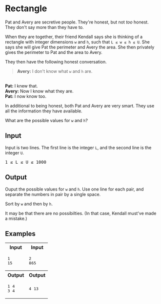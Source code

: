 # Rectangle

Pat and Avery are secretive people. They're honest, but not <i>too</i> honest. They don't say more than they have to.

When they are together, their friend Kendall says she is thinking of a rectangle with integer dimensions `w` and `h`, such that `L ≤ w ≤ h ≤ U`. She says she will give Pat the perimeter and Avery the area. She then privately gives the perimeter to Pat and the area to Avery.

They then have the following honest conversation.

><b>Avery:</b> I don't know what `w` and `h` are.
<br>
<b>Pat:</b> I knew that.
<br>
<b>Avery:</b> Now I know what they are.
<br>
<b>Pat:</b> I now know too.

In additional to being honest, both Pat and Avery are very smart. They use all the information they have available.

What are the possible values for `w` and `h`?


## Input

Input is two lines. The first line is the integer `L`, and the second line is the integer `U`.

<pre>1 ≤ L ≤ U ≤ 1000</pre>

## Output

Ouput the possible values for `w` and `h`. Use one line for each pair, and separate the numbers in pair by a single space.

Sort by `w` and then by `h`.

It may be that there are no possibilties. (In that case, Kendall must've made a mistake.)

## Examples

<table>
    <tr>
        <th>Input</th>
        <th>Input</th>
    </tr>
    <tr>
        <td>
            <pre>1
15</pre>
        </td>
        <td>
            <pre>2
865</pre>
        </td>
    </tr>
    <tr>
        <th>Output</th>
        <th>Output</th>
    </tr>
    <tr>
        <td>
            <pre>1 4
3 4</pre>
        </td>
        <td>
            <pre>4 13</pre>
        </td>
    </tr>
</table>